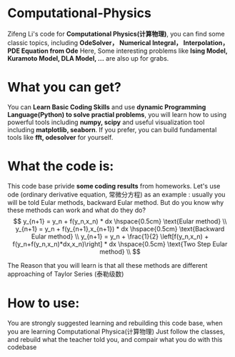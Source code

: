 # Computational-Physics
Zifeng Li's code for **Computational Physics(计算物理)**,
you can find some classic topics, including **OdeSolver， Numerical Integral， Interpolation，PDE Equation from Ode** Here,
Some interesting problems like **Ising Model, Kuramoto Model, DLA Model, ...** are also up for grabs.

# What you can get?
You can **Learn Basic Coding Skills** and use **dynamic Programming Language(Python) to solve practial problems**, you will learn how to
using powerful tools including **numpy, scipy** and useful visualization tool including **matplotlib, seaborn**. If you prefer, you can build fundamental tools like **fft, odesolver** for yourself.

# What the code is:
This code base privide **some coding results** from homeworks. Let's use ode (ordinary derivative equation, 常微分方程) as an example : 
usually you will be told Eular methods, backward Eular method. But do you know why these methods can work and what do they do?
$$
y_{n+1} = y_n + f(y_n,x_n) * dx \hspace{0.5cm} \text{Eular method}
\\
y_{n+1} = y_n + f(y_{n+1},x_{n+1}) * dx \hspace{0.5cm} \text{Backward Eular method}
\\
y_{n+1} = y_n + \frac{1}{2} \left[f(y_n,x_n) + f(y_n+f(y_n,x_n)*dx,x_n)\right] * dx \hspace{0.5cm} \text{Two Step Eular method}
\\
$$

The Reason that you will learn is that all these methods are different approaching of Taylor Series (泰勒级数)

# How to use:
You are strongly suggested learning and rebuilding this code base, when you are learning Computational Physica(计算物理)
Just follow the classes, and rebuild what the teacher told you, and compair what you do with this codebase


